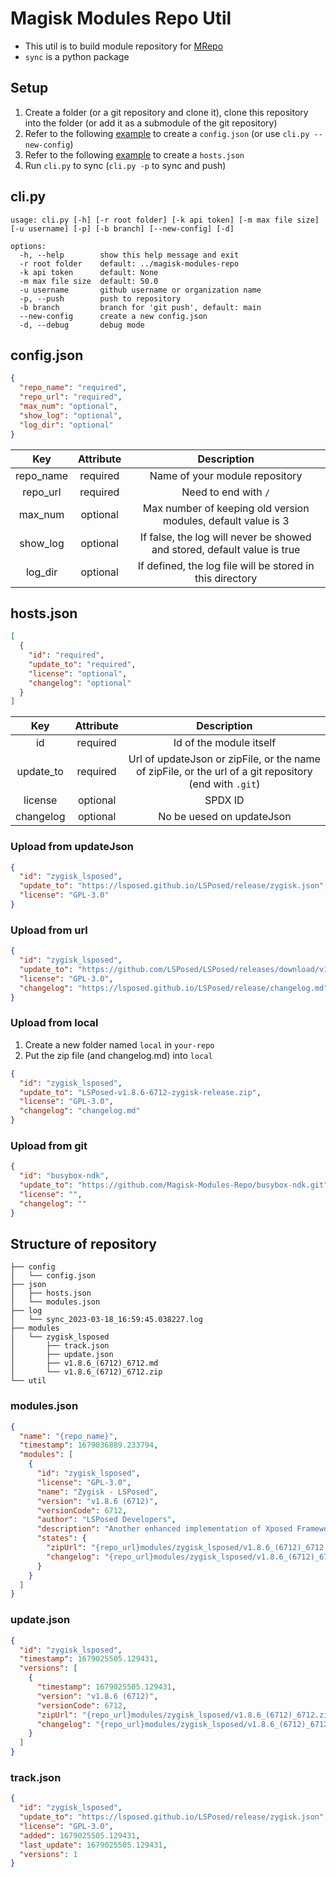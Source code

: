 # Magisk Modules Repo Util

- This util is to build module repository for [MRepo](https://github.com/ya0211/MRepo)
- `sync` is a python package

## Setup
1. Create a folder (or a git repository and clone it), clone this repository into the folder (or add it as a submodule of the git repository)
2. Refer to the following [example](#config-json) to create a `config.json` (or use `cli.py --new-config`)
3. Refer to the following [example](#hosts-json) to create a `hosts.json`
4. Run `cli.py` to sync (`cli.py -p` to sync and push)

## cli.py
``` 
usage: cli.py [-h] [-r root folder] [-k api token] [-m max file size] [-u username] [-p] [-b branch] [--new-config] [-d]

options:
  -h, --help        show this help message and exit
  -r root folder    default: ../magisk-modules-repo
  -k api token      default: None
  -m max file size  default: 50.0
  -u username       github username or organization name
  -p, --push        push to repository
  -b branch         branch for 'git push', default: main
  --new-config      create a new config.json
  -d, --debug       debug mode
```

## config.json
```json
{
  "repo_name": "required",
  "repo_url": "required",
  "max_num": "optional",
  "show_log": "optional",
  "log_dir": "optional"
}
```
| Key | Attribute | Description |
|:-:|:-:|:-:|
| repo_name | required | Name of your module repository |
| repo_url | required | Need to end with `/` |
| max_num | optional | Max number of keeping old version modules, default value is 3 |
| show_log | optional | If false, the log will never be showed and stored,  default value is true |
| log_dir | optional | If defined, the log file will be stored in this directory |

## hosts.json
```json
[
  {
    "id": "required",
    "update_to": "required",
    "license": "optional",
    "changelog": "optional"
  }
]
```
| Key | Attribute | Description |
|:-:|:-:|:-:|
| id | required | Id of the module itself |
| update_to | required | Url of updateJson or zipFile, or the name of zipFile, or the url of a git repository (end with `.git`) |
| license | optional | SPDX ID |
| changelog | optional | No be uesed on updateJson |

### Upload from updateJson
```json
{
  "id": "zygisk_lsposed",
  "update_to": "https://lsposed.github.io/LSPosed/release/zygisk.json",
  "license": "GPL-3.0"
}
```

### Upload from url
```json
{
  "id": "zygisk_lsposed",
  "update_to": "https://github.com/LSPosed/LSPosed/releases/download/v1.8.6/LSPosed-v1.8.6-6712-zygisk-release.zip",
  "license": "GPL-3.0",
  "changelog": "https://lsposed.github.io/LSPosed/release/changelog.md"
}
```

### Upload from local
1. Create a new folder named `local` in `your-repo`
2. Put the zip file (and changelog.md) into `local` 
```json
{
  "id": "zygisk_lsposed",
  "update_to": "LSPosed-v1.8.6-6712-zygisk-release.zip",
  "license": "GPL-3.0",
  "changelog": "changelog.md"
}
```

### Upload from git
```json
{
  "id": "busybox-ndk",
  "update_to": "https://github.com/Magisk-Modules-Repo/busybox-ndk.git",
  "license": "",
  "changelog": ""
}
```

## Structure of repository
```
├── config
│   └── config.json
├── json
│   ├── hosts.json
│   └── modules.json
├── log
│   └── sync_2023-03-18_16:59:45.038227.log
├── modules
│   └── zygisk_lsposed
│       ├── track.json
│       ├── update.json
│       ├── v1.8.6_(6712)_6712.md
│       └── v1.8.6_(6712)_6712.zip
└── util
```
### modules.json
```json
{
  "name": "{repo_name}",
  "timestamp": 1679036889.233794,
  "modules": [
    {
      "id": "zygisk_lsposed",
      "license": "GPL-3.0",
      "name": "Zygisk - LSPosed",
      "version": "v1.8.6 (6712)",
      "versionCode": 6712,
      "author": "LSPosed Developers",
      "description": "Another enhanced implementation of Xposed Framework. Supports Android 8.1 ~ 13. Requires Magisk 24.0+ and Zygisk enabled.",
      "states": {
        "zipUrl": "{repo_url}modules/zygisk_lsposed/v1.8.6_(6712)_6712.zip",
        "changelog": "{repo_url}modules/zygisk_lsposed/v1.8.6_(6712)_6712.md"
      }
    }
  ]
}
```

### update.json
```json
{
  "id": "zygisk_lsposed",
  "timestamp": 1679025505.129431,
  "versions": [
    {
      "timestamp": 1679025505.129431,
      "version": "v1.8.6 (6712)",
      "versionCode": 6712,
      "zipUrl": "{repo_url}modules/zygisk_lsposed/v1.8.6_(6712)_6712.zip",
      "changelog": "{repo_url}modules/zygisk_lsposed/v1.8.6_(6712)_6712.md"
    }
  ]
}
```

### track.json
```json
{
  "id": "zygisk_lsposed",
  "update_to": "https://lsposed.github.io/LSPosed/release/zygisk.json",
  "license": "GPL-3.0",
  "added": 1679025505.129431,
  "last_update": 1679025505.129431,
  "versions": 1
}
```
